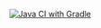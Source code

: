 [![Java CI with Gradle](https://github.com/IrinaRakova/homeworkAQA51/actions/workflows/gradle.yml/badge.svg)](https://github.com/IrinaRakova/homeworkAQA51/actions/workflows/gradle.yml)
